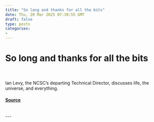 ```yaml
---
title: "So long and thanks for all the bits"
date: Thu, 20 Mar 2025 07:39:55 GMT
draft: false
type: posts
categories: 
- 
---
```

# So long and thanks for all the bits

<br/>

<br/>
Ian Levy, the NCSC’s departing Technical Director, discusses life, the universe, and everything.

#### [Source](https://www.ncsc.gov.uk/blog-post/so-long-thanks-for-all-the-bits)

<br/>
---
